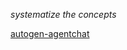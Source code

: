 *systematize the concepts*

[autogen-agentchat](https://microsoft.github.io/autogen/stable/user-guide/agentchat-user-guide)
